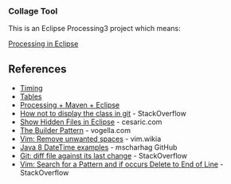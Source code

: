 ### Collage Tool

This is an Eclipse Processing3 project which means:

[Processing in Eclipse](https://processing.org/tutorials/eclipse/)

## References

* [Timing](https://processing.org/reference/millis_.html)
* [Tables](https://processing.org/reference/Table.html)
* [Processing + Maven + Eclipse](http://jtoprocessing.tumblr.com/post/63945371987/how-to-processing-maven-eclipse)
* [How not to display the class in git](https://stackoverflow.com/questions/14251253/how-not-to-display-the-class-in-git) - StackOverflow
* [Show Hidden Files in Eclipse](http://cesaric.com/?p=591) - cesaric.com
* [The Builder Pattern](http://www.vogella.com/tutorials/DesignPatternBuilder/article.html) - vogella.com
* [Vim: Remove unwanted spaces](http://vim.wikia.com/wiki/Remove_unwanted_spaces) - vim.wikia
* [Java 8 DateTime examples](https://gist.github.com/mscharhag/9195718) - mscharhag GitHub
* [Git: diff file against its last change](https://stackoverflow.com/questions/10176601/git-diff-file-against-its-last-change) - StackOverflow
* [Vim: Search for a Pattern and if occurs Delete to End of Line](https://stackoverflow.com/questions/569280/vim-search-for-a-pattern-and-if-occurs-delete-to-end-of-line) - StackOverflow